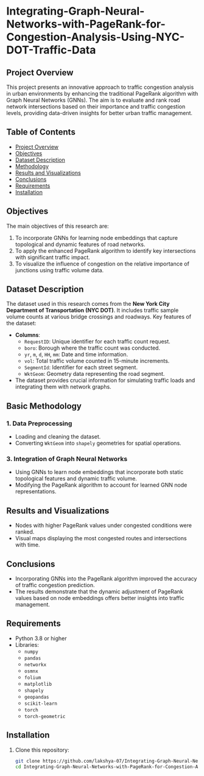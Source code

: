# Integrating-Graph-Neural-Networks-with-PageRank-for-Congestion-Analysis-Using-NYC-DOT-Traffic-Data

## Project Overview
This project presents an innovative approach to traffic congestion analysis in urban environments by enhancing the traditional PageRank algorithm with Graph Neural Networks (GNNs). The aim is to evaluate and rank road network intersections based on their importance and traffic congestion levels, providing data-driven insights for better urban traffic management.

## Table of Contents
- [Project Overview](#project-overview)
- [Objectives](#objectives)
- [Dataset Description](#dataset-description)
- [Methodology](#methodology)
- [Results and Visualizations](#results-and-visualizations)
- [Conclusions](#conclusions)
- [Requirements](#requirements)
- [Installation](#installation)

## Objectives
The main objectives of this research are:
1. To incorporate GNNs for learning node embeddings that capture topological and dynamic features of road networks.
2. To apply the enhanced PageRank algorithm to identify key intersections with significant traffic impact.
3. To visualize the influence of congestion on the relative importance of junctions using traffic volume data.

## Dataset Description
The dataset used in this research comes from the **New York City Department of Transportation (NYC DOT)**. It includes traffic sample volume counts at various bridge crossings and roadways. Key features of the dataset:
- **Columns**:
  - `RequestID`: Unique identifier for each traffic count request.
  - `boro`: Borough where the traffic count was conducted.
  - `yr`, `m`, `d`, `HH`, `mm`: Date and time information.
  - `vol`: Total traffic volume counted in 15-minute increments.
  - `SegmentId`: Identifier for each street segment.
  - `WktGeom`: Geometry data representing the road segment.
- The dataset provides crucial information for simulating traffic loads and integrating them with network graphs.

## Basic Methodology
### 1. Data Preprocessing
- Loading and cleaning the dataset.
- Converting `WktGeom` into `shapely` geometries for spatial operations.

### 3. Integration of Graph Neural Networks
- Using GNNs to learn node embeddings that incorporate both static topological features and dynamic traffic volume.
- Modifying the PageRank algorithm to account for learned GNN node representations.

## Results and Visualizations
- Nodes with higher PageRank values under congested conditions were ranked.
- Visual maps displaying the most congested routes and intersections with time.

## Conclusions
- Incorporating GNNs into the PageRank algorithm improved the accuracy of traffic congestion prediction.
- The results demonstrate that the dynamic adjustment of PageRank values based on node embeddings offers better insights into traffic management.

## Requirements
- Python 3.8 or higher
- Libraries:
  - `numpy`
  - `pandas`
  - `networkx`
  - `osmnx`
  - `folium`
  - `matplotlib`
  - `shapely`
  - `geopandas`
  - `scikit-learn`
  - `torch`
  - `torch-geometric`

## Installation
1. Clone this repository:
   ```bash
   git clone https://github.com/lakshya-07/Integrating-Graph-Neural-Networks-with-PageRank-for-Congestion-Analysis-Using-NYC-DOT-Traffic-Data.git
   cd Integrating-Graph-Neural-Networks-with-PageRank-for-Congestion-Analysis-Using-NYC-DOT-Traffic-Data
